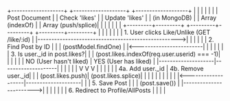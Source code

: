 +-------------------+     +-------------------+     +-------------------+
|                   |     |                   |     |                   |
|   Post Document   |     |   Check 'likes'   |     |   Update 'likes'  |
|   (in MongoDB)    |     |   Array (indexOf) |     |   Array (push/splice)|
|                   |     |                   |     |                   |
+---------+---------+     +---------+---------+     +---------+---------+
          |                         |                         |
          |                         |                         |
          | 1. User clicks Like/Unlike (GET /like/:id)        |
          |--------------------------------------------------->|
          |                         |                         |
          |                         | 2. Find Post by ID      |
          |                         |   (postModel.findOne)   |
          |<------------------------|                         |
          |                         |                         |
          |                         | 3. Is user._id in post.likes?|
          |                         |   (post.likes.indexOf(req.user.userid) === -1)|
          |                         |                         |
          |                         |  NO (User hasn't liked) |  YES (User has liked)
          |                         |--------------------|--------------------|
          |                         |                    |                    |
          |                         V                    V                    V
          |                         |                    |                    |
          |                         | 4a. Add user._id   | 4b. Remove user._id|
          |                         |     (post.likes.push)| (post.likes.splice)|
          |                         |                    |                    |
          |                         |                    |                    |
          |                         |<-------------------|--------------------|
          |                         | 5. Save Post        |
          |                         |   (post.save())     |
          |------------------------>|                     |
          |                         |                     |
          |                         | 6. Redirect to Profile/AllPosts |
          |                         |                     |